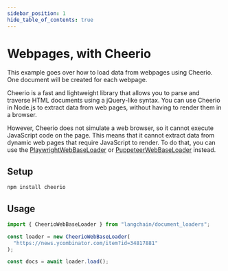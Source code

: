 ```yaml
---
sidebar_position: 1
hide_table_of_contents: true
---
```


# Webpages, with Cheerio

This example goes over how to load data from webpages using Cheerio. One document will be created for each webpage.

Cheerio is a fast and lightweight library that allows you to parse and traverse HTML documents using a jQuery-like syntax. You can use Cheerio in Node.js to extract data from web pages, without having to render them in a browser.

However, Cheerio does not simulate a web browser, so it cannot execute JavaScript code on the page. This means that it cannot extract data from dynamic web pages that require JavaScript to render. To do that, you can use the [PlaywrightWebBaseLoader](./web_playwright.md) or [PuppeteerWebBaseLoader](./web_puppeteer.md) instead.

## Setup

```bash npm2yarn
npm install cheerio
```

## Usage

```typescript
import { CheerioWebBaseLoader } from "langchain/document_loaders";

const loader = new CheerioWebBaseLoader(
  "https://news.ycombinator.com/item?id=34817881"
);

const docs = await loader.load();
```
